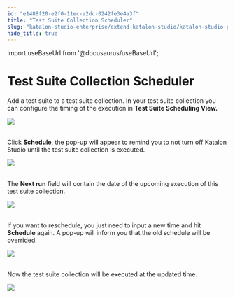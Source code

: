 ```yaml
---
id: "e1488f20-e2f0-11ec-a2dc-0242fe3e4a3f"
title: "Test Suite Collection Scheduler"
slug: "katalon-studio-enterprise/extend-katalon-studio/katalon-studio-plugins/test-suite-collection-scheduler"
hide_title: true
---
```

import useBaseUrl from '@docusaurus/useBaseUrl';

  

# <a id="id_1" class="anchor_top_offset"/><a id="ariaid-title1" class="anchor_top_offset"/>Test Suite Collection Scheduler

  
    
<p xmlns="http://www.w3.org/1999/xhtml" className="p">Add a test suite to a test suite collection. In your test suite   collection you can configure the timing of the execution in   <strong className="ph b">Test Suite Scheduling View.</strong> </p> 
    
<p xmlns="http://www.w3.org/1999/xhtml" className="p">   <img className="image" src={useBaseUrl("https://github.com/katalon-studio/docs-images/raw/master/katalon-studio/docs/test-suite-collection-scheduler/Scheduler-1.jpg")} /><br /><br /> </p> 
    
<p xmlns="http://www.w3.org/1999/xhtml" className="p">Click <strong className="ph b">Schedule</strong>, the pop-up will appear to   remind you to not turn off Katalon Studio until the test suite   collection is executed.</p> 
    
<p xmlns="http://www.w3.org/1999/xhtml" className="p">   <img className="image" src={useBaseUrl("https://github.com/katalon-studio/docs-images/raw/master/katalon-studio/docs/test-suite-collection-scheduler/Scheduler-2.jpg")} /><br /><br /> </p> 
    
<p xmlns="http://www.w3.org/1999/xhtml" className="p">The <strong className="ph b">Next run</strong> field will contain the date of the   upcoming execution of this test suite collection. </p> 
    
<p xmlns="http://www.w3.org/1999/xhtml" className="p">   <img className="image" src={useBaseUrl("https://github.com/katalon-studio/docs-images/raw/master/katalon-studio/docs/test-suite-collection-scheduler/Scheduler-3.jpg")} /><br /><br /> </p> 
    
<p xmlns="http://www.w3.org/1999/xhtml" className="p">If you want to reschedule, you just need to input a new time and   hit <strong className="ph b">Schedule</strong> again. A pop-up will inform you that   the old schedule will be overrided.</p> 
    
<p xmlns="http://www.w3.org/1999/xhtml" className="p">   <img className="image" src={useBaseUrl("https://github.com/katalon-studio/docs-images/raw/master/katalon-studio/docs/test-suite-collection-scheduler/Scheduler-4.jpg")} /><br /><br /> </p> 
    
<p xmlns="http://www.w3.org/1999/xhtml" className="p">Now the test suite collection will be executed at the updated   time.</p> 
    
<p xmlns="http://www.w3.org/1999/xhtml" className="p">   <img className="image" src={useBaseUrl("https://github.com/katalon-studio/docs-images/raw/master/katalon-studio/docs/test-suite-collection-scheduler/Scheduler-5.jpg")} /><br /><br /> </p> 
  

